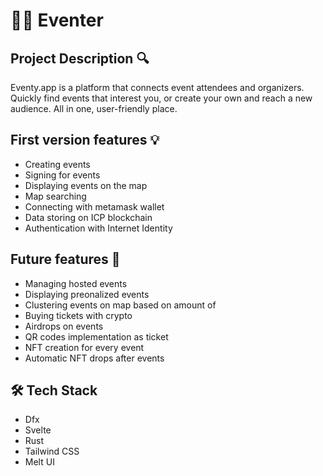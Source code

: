 # 🧑‍💻 Eventer
## Project Description :mag:
Eventy.app is a platform that connects event attendees and organizers. Quickly find events that interest you, or create your own and reach a new audience. All in one, user-friendly place.

## First version features 💡
- Creating events
- Signing for events
- Displaying events on the map
- Map searching
- Connecting with metamask wallet
- Data storing on ICP blockchain
- Authentication with Internet Identity

## Future features 📌
 - Managing hosted events
 - Displaying preonalized events 
 - Clustering events on map based on amount of 
 - Buying tickets with crypto
 - Airdrops on events
 - QR codes implementation as ticket 
 - NFT creation for every event
 - Automatic NFT drops after events
   
## 🛠️ Tech Stack
- Dfx
- Svelte
- Rust
- Tailwind CSS
- Melt UI
